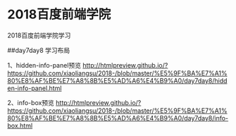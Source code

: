 # 2018百度前端学院
2018百度前端学院学习

##day7day8
学习布局

1、hidden-info-panel预览
 http://htmlpreview.github.io/?https://github.com/xiaoliangsu/2018-/blob/master/%E5%9F%BA%E7%A1%80%E8%AF%BE%E7%A8%8B%E5%AD%A6%E4%B9%A0/day7day8/hidden-info-panel.html

2、info-box预览
http://htmlpreview.github.io/?https://github.com/xiaoliangsu/2018-/blob/master/%E5%9F%BA%E7%A1%80%E8%AF%BE%E7%A8%8B%E5%AD%A6%E4%B9%A0/day7day8/info-box.html